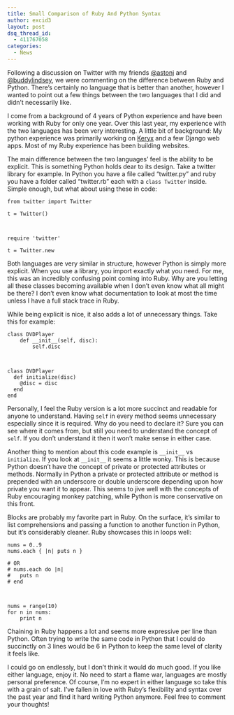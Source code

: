 ```yaml
---
title: Small Comparison of Ruby And Python Syntax
author: excid3
layout: post
dsq_thread_id:
  - 411767058
categories:
  - News
---
```

Following a discussion on Twitter with my friends [@astonj][1] and [@buddylindsey][2], we were commenting on the difference between Ruby and Python. There’s certainly no language that is better than another, however I wanted to point out a few things between the two languages that I did and didn’t necessarily like.

I come from a background of 4 years of Python experience and have been working with Ruby for only one year. Over this last year, my experience with the two languages has been very interesting. A little bit of background: My python experience was
primarily working on [Keryx][3] and a few Django web apps. Most of my Ruby experience has been building websites.

The main difference between the two languages’ feel is the ability to be explicit. This is something Python holds dear to its design. Take a twitter library for example. In Python you have a file called “twitter.py” and ruby you have a folder called “twitter.rb” each with a `class Twitter` inside. Simple enough, but what about using these in code:


    from twitter import Twitter

    t = Twitter()



    require 'twitter'

    t = Twitter.new


Both languages are very similar in structure, however Python is simply more explicit. When you use a library, you import exactly what you need. For me, this was an incredibly confusing point coming into Ruby. Why are you letting all these classes becoming available when I don’t even know what all might be there? I don’t even know what documentation to look at most the time unless I have a full stack trace in Ruby.

While being explicit is nice, it also adds a lot of unnecessary things. Take this for example:


    class DVDPlayer
        def __init__(self, disc):
            self.disc



    class DVDPlayer
      def initialize(disc)
        @disc = disc
      end
    end


Personally, I feel the Ruby version is a lot more succinct and readable for anyone to understand. Having `self` in every method seems unnecessary especially since it is required. Why do you need to declare it? Sure you can see where it comes from, but still you need to understand the concept of `self`. If you don’t understand it then it won’t make sense in either case.

Another thing to mention about this code example is `__init__` vs `initialize`. If you look at `__init__` it seems a little wonky. This is because Python doesn’t have the concept of private or protected attributes or methods. Normally in Python a private or protected attribute or method is prepended with an underscore or double underscore depending upon how private you want it to appear. This seems to jive well with the concepts of Ruby encouraging monkey patching, while Python is more conservative on this front.

Blocks are probably my favorite part in Ruby. On the surface, it’s similar to list comprehensions and passing a function to another function in Python, but it’s considerably cleaner. Ruby showcases this in loops well:


    nums = 0..9
    nums.each { |n| puts n }

    # OR
    # nums.each do |n|
    #   puts n
    # end



    nums = range(10)
    for n in nums:
        print n


Chaining in Ruby happens a lot and seems more expressive per line than Python. Often trying to write the same code in Python that I could do succinctly on 3 lines would be 6 in Python to keep the same level of clarity it feels like.

I could go on endlessly, but I don’t think it would do much good. If you like either language, enjoy it. No need to start a flame war, languages are mostly personal preference. Of course, I’m no expert in either language so take this with a grain of salt. I’ve fallen in love with Ruby’s flexibility and syntax over the past year and find it hard writing Python anymore. Feel free to comment your thoughts!

   [1]: https://twitter.com/#!/AstonJ
   [2]: https://twitter.com/#!/BuddyLindsey
   [3]: http://keryxproject.org
